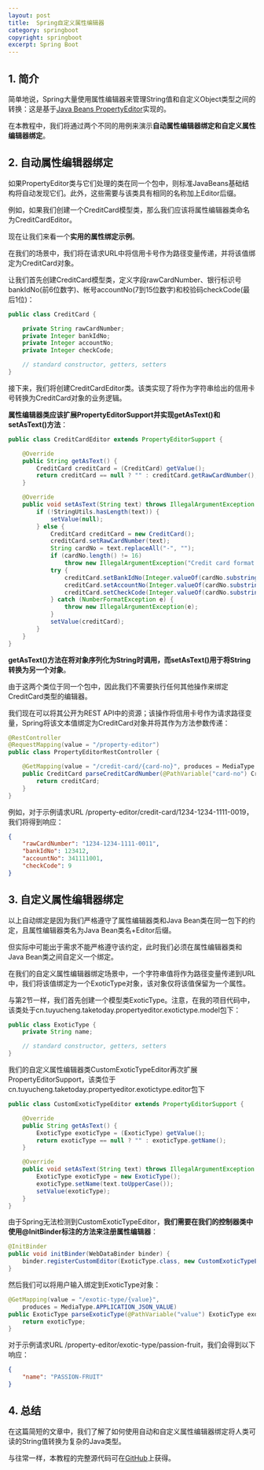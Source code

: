 ```yaml
---
layout: post
title:  Spring自定义属性编辑器
category: springboot
copyright: springboot
excerpt: Spring Boot
---
```


## 1. 简介

简单地说，Spring大量使用属性编辑器来管理String值和自定义Object类型之间的转换：这是基于[Java Beans PropertyEditor](https://docs.oracle.com/en/java/javase/11/docs/api/java.desktop/java/beans/PropertyEditor.html)实现的。

在本教程中，我们将通过两个不同的用例来演示**自动属性编辑器绑定和自定义属性编辑器绑定**。

## 2. 自动属性编辑器绑定

如果PropertyEditor类与它们处理的类在同一个包中，则标准JavaBeans基础结构将自动发现它们。此外，这些需要与该类具有相同的名称加上Editor后缀。

例如，如果我们创建一个CreditCard模型类，那么我们应该将属性编辑器类命名为CreditCardEditor。

现在让我们来看一个**实用的属性绑定示例**。

在我们的场景中，我们将在请求URL中将信用卡号作为路径变量传递，并将该值绑定为CreditCard对象。

让我们首先创建CreditCard模型类，定义字段rawCardNumber、银行标识号bankIdNo(前6位数字)、帐号accountNo(7到15位数字)和校验码checkCode(最后1位)：

```java
public class CreditCard {

    private String rawCardNumber;
    private Integer bankIdNo;
    private Integer accountNo;
    private Integer checkCode;

    // standard constructor, getters, setters
}
```

接下来，我们将创建CreditCardEditor类。该类实现了将作为字符串给出的信用卡号转换为CreditCard对象的业务逻辑。

**属性编辑器类应该扩展PropertyEditorSupport并实现getAsText()和setAsText()方法**：

```java
public class CreditCardEditor extends PropertyEditorSupport {

    @Override
    public String getAsText() {
        CreditCard creditCard = (CreditCard) getValue();
        return creditCard == null ? "" : creditCard.getRawCardNumber();
    }

    @Override
    public void setAsText(String text) throws IllegalArgumentException {
        if (!StringUtils.hasLength(text)) {
            setValue(null);
        } else {
            CreditCard creditCard = new CreditCard();
            creditCard.setRawCardNumber(text);
            String cardNo = text.replaceAll("-", "");
            if (cardNo.length() != 16)
                throw new IllegalArgumentException("Credit card format should be xxxx-xxxx-xxxx-xxxx");
            try {
                creditCard.setBankIdNo(Integer.valueOf(cardNo.substring(0, 6)));
                creditCard.setAccountNo(Integer.valueOf(cardNo.substring(6, cardNo.length() - 1)));
                creditCard.setCheckCode(Integer.valueOf(cardNo.substring(cardNo.length() - 1)));
            } catch (NumberFormatException e) {
                throw new IllegalArgumentException(e);
            }
            setValue(creditCard);
        }
    }
}
```

**getAsText()方法在将对象序列化为String时调用，而setAsText()用于将String转换为另一个对象**。

由于这两个类位于同一个包中，因此我们不需要执行任何其他操作来绑定CreditCard类型的编辑器。

我们现在可以将其公开为REST API中的资源；该操作将信用卡号作为请求路径变量，Spring将该文本值绑定为CreditCard对象并将其作为方法参数传递：

```java
@RestController
@RequestMapping(value = "/property-editor")
public class PropertyEditorRestController {

    @GetMapping(value = "/credit-card/{card-no}", produces = MediaType.APPLICATION_JSON_VALUE)
    public CreditCard parseCreditCardNumber(@PathVariable("card-no") CreditCard creditCard) {
        return creditCard;
    }
}
```

例如，对于示例请求URL /property-editor/credit-card/1234-1234-1111-0019，我们将得到响应：

```json
{
    "rawCardNumber": "1234-1234-1111-0011",
    "bankIdNo": 123412,
    "accountNo": 341111001,
    "checkCode": 9
}
```

## 3. 自定义属性编辑器绑定

以上自动绑定是因为我们严格遵守了属性编辑器类和Java Bean类在同一包下的约定，且属性编辑器类名为Java Bean类名+Editor后缀。

但实际中可能出于需求不能严格遵守该约定，此时我们必须在属性编辑器类和Java Bean类之间自定义一个绑定。

在我们的自定义属性编辑器绑定场景中，一个字符串值将作为路径变量传递到URL中，我们将该值绑定为一个ExoticType对象，该对象仅将该值保留为一个属性。

与第2节一样，我们首先创建一个模型类ExoticType。注意，在我的项目代码中，该类处于cn.tuyucheng.taketoday.propertyeditor.exotictype.model包下：

```java
public class ExoticType {
    private String name;

    // standard constructor, getters, setters
}
```

我们的自定义属性编辑器类CustomExoticTypeEditor再次扩展PropertyEditorSupport，该类位于cn.tuyucheng.taketoday.propertyeditor.exotictype.editor包下

```java
public class CustomExoticTypeEditor extends PropertyEditorSupport {

    @Override
    public String getAsText() {
        ExoticType exoticType = (ExoticType) getValue();
        return exoticType == null ? "" : exoticType.getName();
    }

    @Override
    public void setAsText(String text) throws IllegalArgumentException {
        ExoticType exoticType = new ExoticType();
        exoticType.setName(text.toUpperCase());
        setValue(exoticType);
    }
}
```

由于Spring无法检测到CustomExoticTypeEditor，**我们需要在我们的控制器类中使用@InitBinder标注的方法来注册属性编辑器**：

```java
@InitBinder
public void initBinder(WebDataBinder binder) {
    binder.registerCustomEditor(ExoticType.class, new CustomExoticTypeEditor());
}
```

然后我们可以将用户输入绑定到ExoticType对象：

```java
@GetMapping(value = "/exotic-type/{value}",
    produces = MediaType.APPLICATION_JSON_VALUE)
public ExoticType parseExoticType(@PathVariable("value") ExoticType exoticType) {
    return exoticType;
}
```

对于示例请求URL /property-editor/exotic-type/passion-fruit，我们会得到以下响应：

```json
{
    "name": "PASSION-FRUIT"
}
```

## 4. 总结

在这篇简短的文章中，我们了解了如何使用自动和自定义属性编辑器绑定将人类可读的String值转换为复杂的Java类型。

与往常一样，本教程的完整源代码可在[GitHub](https://github.com/tuyucheng7/taketoday-tutorial4j/tree/master/spring-boot-modules/spring-boot-data-1)上获得。